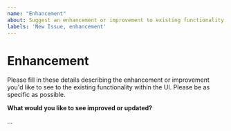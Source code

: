 ```yaml
---
name: "Enhancement"
about: Suggest an enhancement or improvement to existing functionality
labels: 'New Issue, enhancement'
---
```


# Enhancement

Please fill in these details describing the enhancement or improvement you'd like to see to the existing functionality within the UI.  Please be as specific as possible.

**What would you like to see improved or updated?**

...
